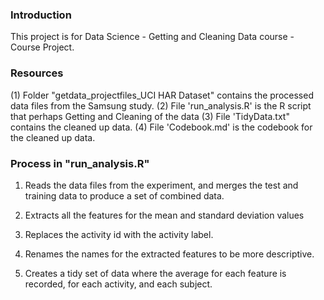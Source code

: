 ### Introduction

This project is for Data Science - Getting and Cleaning Data course - Course Project.


### Resources
(1) Folder "getdata_projectfiles_UCI HAR Dataset" contains the processed data files from the Samsung study.
(2) File 'run_analysis.R' is the R script that perhaps Getting and Cleaning of the data
(3) File 'TidyData.txt" contains the cleaned up data.
(4) File 'Codebook.md' is the codebook for the cleaned up data.



### Process in "run_analysis.R"

1. Reads the data files from the experiment, and merges the test and training data to produce a set of combined data.

2. Extracts all the features for the mean and standard deviation values

3. Replaces the activity id with the activity label.

4. Renames the names for the extracted features to be more descriptive.

5. Creates a tidy set of data where the average for each feature is recorded, for each activity, and each subject.